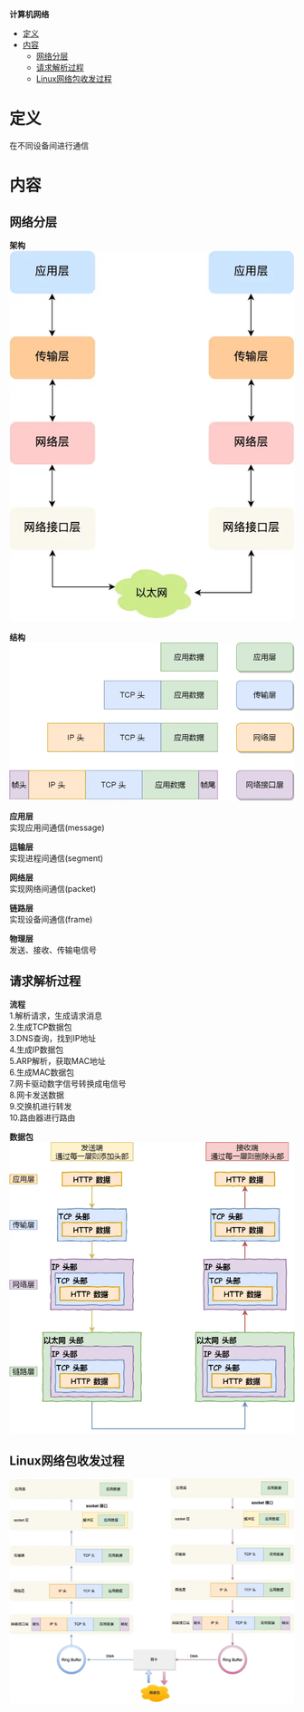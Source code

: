 **计算机网络**
- [定义](#定义)
- [内容](#内容)
  - [网络分层](#网络分层)
  - [请求解析过程](#请求解析过程)
  - [Linux网络包收发过程](#linux网络包收发过程)

# 定义 #
在不同设备间进行通信

# 内容 #
## 网络分层 ##
**架构**  
![](./images/layer.webp) 

**结构**  
![](./images/structure.webp)

**应用层**  
实现应用间通信(message)

**运输层**  
实现进程间通信(segment)

**网络层**  
实现网络间通信(packet)

**链路层**  
实现设备间通信(frame)

**物理层**  
发送、接收、传输电信号

## 请求解析过程 ##
**流程**  
1.解析请求，生成请求消息  
2.生成TCP数据包  
3.DNS查询，找到IP地址  
4.生成IP数据包  
5.ARP解析，获取MAC地址    
6.生成MAC数据包  
7.网卡驱动数字信号转换成电信号  
8.网卡发送数据  
9.交换机进行转发  
10.路由器进行路由

**数据包**  
![](./images/send_receive.webp)

## Linux网络包收发过程 ##
![](./images/linux_send_receive.webp)
